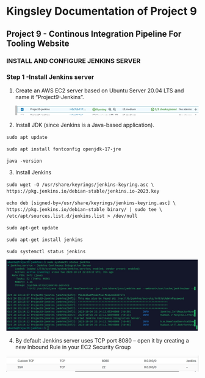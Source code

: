 # Kingsley Documentation of Project 9 
## Project 9 - Continous Integration Pipeline For Tooling Website
### INSTALL AND CONFIGURE JENKINS SERVER
### Step 1 -Install Jenkins server

1. Create an AWS EC2 server based on Ubuntu Server 20.04 LTS and name it “Project9-Jenkins”.

	![jenkins instance](./images/jenkins-instance.jpg)

2. Install JDK (since Jenkins is a Java-based application).

`sudo apt update`

`sudo apt install fontconfig openjdk-17-jre`

`java -version`

3. Install Jenkins

`sudo wget -O /usr/share/keyrings/jenkins-keyring.asc \
  https://pkg.jenkins.io/debian-stable/jenkins.io-2023.key`

  `echo deb [signed-by=/usr/share/keyrings/jenkins-keyring.asc] \
  https://pkg.jenkins.io/debian-stable binary/ | sudo tee \
  /etc/apt/sources.list.d/jenkins.list > /dev/null`

  `sudo apt-get update`

   `sudo apt-get install jenkins`

   `sudo systemctl status jenkins`

   ![jenkins status](./images/jenkins-status.jpg)

4. By default Jenkins server uses TCP port 8080 – open it by creating a new Inbound Rule in your EC2 Security Group

 ![jenkins inbound rule](./images/jenkins-inbound-rule.jpg)

 





















